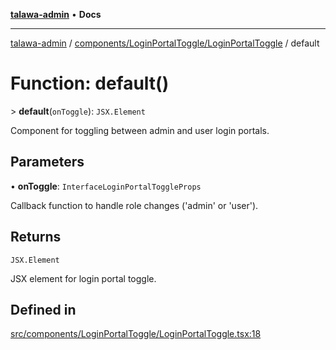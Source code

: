 [**talawa-admin**](../../../../README.md) • **Docs**

***

[talawa-admin](../../../../modules.md) / [components/LoginPortalToggle/LoginPortalToggle](../README.md) / default

# Function: default()

\> **default**(`onToggle`): `JSX.Element`

Component for toggling between admin and user login portals.

## Parameters

• **onToggle**: `InterfaceLoginPortalToggleProps`

Callback function to handle role changes ('admin' or 'user').

## Returns

`JSX.Element`

JSX element for login portal toggle.

## Defined in

[src/components/LoginPortalToggle/LoginPortalToggle.tsx:18](https://github.com/PalisadoesFoundation/talawa-admin/blob/84f5af8b3720f5b290ac28bcfd7071c13e1f93aa/src/components/LoginPortalToggle/LoginPortalToggle.tsx#L18)
